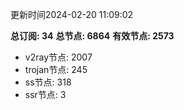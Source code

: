 更新时间2024-02-20 11:09:02

**总订阅: 34**
**总节点: 6864**
**有效节点: 2573**
- v2ray节点: 2007
- trojan节点: 245
- ss节点: 318
- ssr节点: 3
